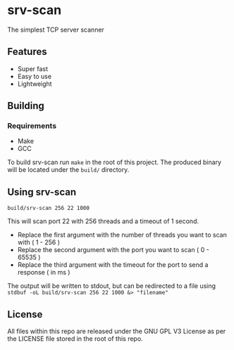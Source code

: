 # srv-scan
The simplest TCP server scanner
## Features
* Super fast
* Easy to use
* Lightweight
## Building
### Requirements
* Make
* GCC

To build srv-scan run `make` in the root of this project. The produced binary will be located under the `build/` directory.
## Using srv-scan
`build/srv-scan 256 22 1000`

This will scan port 22 with 256 threads and a timeout of 1 second.

* Replace the first argument with the number of threads you want to scan with ( 1 - 256 )
* Replace the second argument with the port you want to scan ( 0 - 65535 )
* Replace the third argument with the timeout for the port to send a response ( in ms )

The output will be written to stdout, but can be redirected to a file using `stdbuf -oL build/srv-scan 256 22 1000 &> "filename"`

## License
All files within this repo are released under the GNU GPL V3 License as per the LICENSE file stored in the root of this repo.

